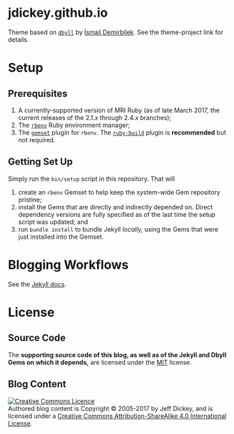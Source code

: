# jdickey.github.io

Theme based on [`dbyll`](http://dbtek.github.io/dbyll/) by [İsmail Demirbilek](https://github.com/dbtek). See the theme-project link for details.

# Setup

## Prerequisites

1. A currently-supported version of MRI Ruby (as of late March 2017, the current releases of the 2.1.*x* through 2.4.*x* branches);
2. The [`rbenv`](https://github.com/rbenv/rbenv) Ruby environment manager;
3. The [`gemset`](https://github.com/jf/rbenv-gemset) plugin for `rbenv`. The [`ruby-build`](https://github.com/rbenv/ruby-build) plugin is **recommended** but not required.

## Getting Set Up

Simply run the `bin/setup` script in this repository. That will

1. create an `rbenv` Gemset to help keep the system-wide Gem repository pristine;
2. install the Gems that are directly and indirectly depended on. Direct dependency versions are fully specified as of the last time the setup script was updated; and
3. run `bundle install` to bundle Jekyll *locally,* using the Gems that were just installed into the Gemset.

# Blogging Workflows

See the [Jekyll docs](http://jekyllrb.com/docs/home/).

# License

## Source Code

The **supporting source code of this blog, as well as of the Jekyll and Dbyll Gems on which it depends,** are licensed under the [MIT](http://opensource.org/licenses/MIT) license.

## Blog Content

<a rel="license" href="http://creativecommons.org/licenses/by-sa/4.0/"><img alt="Creative Commons Licence" style="border-width:0" src="https://i.creativecommons.org/l/by-sa/4.0/88x31.png" /></a><br />Authored blog content is Copyright &copy; 2005-2017 by Jeff Dickey, and is licensed under a <a rel="license" href="http://creativecommons.org/licenses/by-sa/4.0/">Creative Commons Attribution-ShareAlike 4.0 International License</a>.
